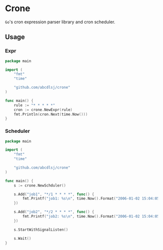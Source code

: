# Crone

`Go`'s cron expression parser library and cron scheduler.

## Usage


### Expr 
```go
package main

import (
	"fmt"
	"time"

	"github.com/abcdlsj/crone"
)

func main() {
	rule := "* * * * *"
	cron := crone.NewExpr(rule)
	fmt.Println(cron.Next(time.Now()))
}
```

### Scheduler
```go
package main

import (
	"fmt"
	"time"

	"github.com/abcdlsj/crone"
)

func main() {
	s := crone.NewSchduler()

	s.Add("job1", "*/1 * * * *", func() {
		fmt.Printf("job1: %s\n", time.Now().Format("2006-01-02 15:04:05"))
	})

	s.Add("job2", "*/2 * * * *", func() {
		fmt.Printf("job2: %s\n", time.Now().Format("2006-01-02 15:04:05"))
	})

	s.StartWithSignalListen()

	s.Wait()
}
```